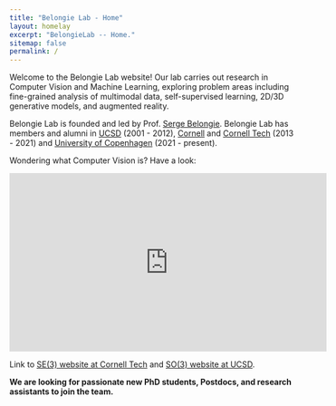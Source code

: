 ```yaml
---
title: "Belongie Lab - Home"
layout: homelay
excerpt: "BelongieLab -- Home."
sitemap: false
permalink: /
---
```


Welcome to the Belongie Lab website! Our lab carries out research in Computer Vision and Machine Learning, exploring problem areas including fine-grained analysis of multimodal data, self-supervised learning, 2D/3D generative models, and augmented reality. 

Belongie Lab is founded and led by Prof. [Serge Belongie](https://scholar.google.com/citations?user=ORr4XJYAAAAJ&hl=zh-CN). Belongie Lab has members and alumni in [UCSD](https://ucsd.edu/) (2001 - 2012), [Cornell](https://www.cornell.edu/) and [Cornell Tech](https://www.tech.cornell.edu/) (2013 - 2021) and [University of Copenhagen](https://www.ku.dk/english/) (2021 - present). 


Wondering what Computer Vision is? Have a look:

<iframe width="560" height="315" src="https://www.youtube.com/embed/eQLcDmfmGB0" title="YouTube video player" frameborder="0" allow="accelerometer; autoplay; clipboard-write; encrypted-media; gyroscope; picture-in-picture" allowfullscreen></iframe>

Link to [SE(3) website at Cornell Tech](https://vision.cornell.edu/se3/) and [SO(3) website at UCSD](http://vision.ucsd.edu/).

**We are  looking for passionate new PhD students, Postdocs, and research assistants to join the team.**